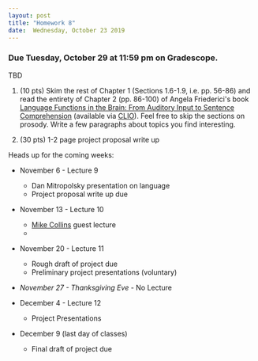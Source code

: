 ```yaml
---
layout: post
title: "Homework 8"
date:  Wednesday, October 23 2019
---
```


### Due Tuesday, October 29 at 11:59 pm on Gradescope. 

TBD 

1. (10 pts) Skim the rest of Chapter 1 (Sections 1.6-1.9, i.e. pp. 56-86) and read the entirety of Chapter 2 (pp. 86-100) of Angela Friederici's book [Language Functions in the Brain: From Auditory Input to Sentence Comprehension](https://mitpress.universitypressscholarship.com/view/10.7551/mitpress/9780262036924.001.0001/upso-9780262036924-chapter-002) (available via [CLIO](https://clio.columbia.edu/quicksearch?q=Language+in+Our+Brain%3A+The+Origins+of+a+Uniquely+Human+Capacity&commit=Search)). Feel free to skip the sections on prosody. Write a few paragraphs about topics you find interesting.

2. (30 pts) 1-2 page project proposal write up


Heads up for the coming weeks:

* November 6 - Lecture 9
    * Dan Mitropolsky presentation on language
    * Project proposal write up due
* November 13 - Lecture 10
    * [Mike Collins](http://www.cs.columbia.edu/~mcollins/) guest lecture
    * 
* November 20 - Lecture 11 
    * Rough draft of project due
    * Preliminary project presentations (voluntary)
* _November 27 - Thanksgiving Eve_ - No Lecture
* December 4 - Lecture 12
    * Project Presentations
    
* December 9 (last day of classes)
    * Final draft of project due
